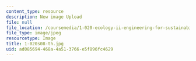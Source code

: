 ```yaml
---
content_type: resource
description: New image Upload
file: null
file_location: /coursemedia/1-020-ecology-ii-engineering-for-sustainability-spring-2008/ad085694468a4a513766e5f896fc4629_1-020s08-th.jpg
file_type: image/jpeg
resourcetype: Image
title: 1-020s08-th.jpg
uid: ad085694-468a-4a51-3766-e5f896fc4629
---
```

